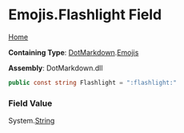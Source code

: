# Emojis\.Flashlight Field

[Home](../../../README.md)

**Containing Type**: [DotMarkdown](../../README.md)\.[Emojis](../README.md)

**Assembly**: DotMarkdown\.dll

```csharp
public const string Flashlight = ":flashlight:"
```

### Field Value

System\.[String](https://docs.microsoft.com/en-us/dotnet/api/system.string)